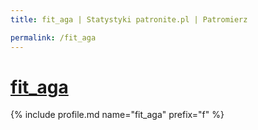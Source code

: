 ```yaml
---
title: fit_aga | Statystyki patronite.pl | Patromierz

permalink: /fit_aga
---
```


# [fit_aga](https://patronite.pl/fit_aga)

{% include profile.md name="fit_aga" prefix="f" %}
